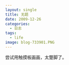 ```yaml
---
layout: single
title: 无题
date: 2009-12-26
categories:
  - 日志
tags:
  - life
image: blog-733901.PNG
---
```


尝试用触摸板画画，太蹩脚了。
